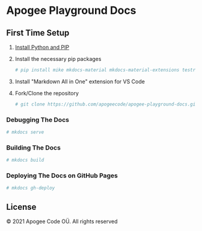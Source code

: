 # Apogee Playground Docs

## First Time Setup

1. [Install Python and PIP](https://matthewhorne.me/how-to-install-python-and-pip-on-windows-10/)
2. Install the necessary pip packages

    ```bash
    # pip install mike mkdocs-material mkdocs-material-extensions testresources mkdocs-i18n mkdocs-minify-plugin mkdocs-redirects pymdown-extensions
    ```

3. Install "Markdown All in One" extension for VS Code
4. Fork/Clone the repository

    ```bash
    # git clone https://github.com/apogeecode/apogee-playground-docs.git
    ```

### Debugging The Docs

```bash
# mkdocs serve
```

### Building The Docs

```bash
# mkdocs build
```

### Deploying The Docs on GitHub Pages

```bash
# mkdocs gh-deploy
```

## License

© 2021 Apogee Code OÜ. All rights reserved
